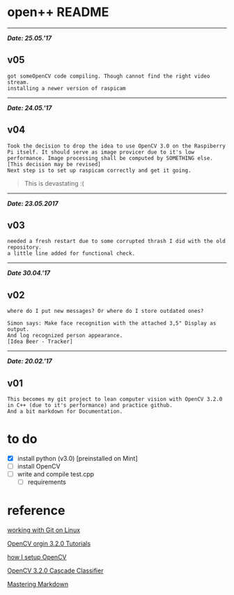 # open++ README
---
***Date: 25.05.'17***
## v05

```` md5
got someOpenCV code compiling. Though cannot find the right video stream.
installing a newer version of raspicam

````

---
***Date: 24.05.'17***
## v04

```` md1
Took the decision to drop the idea to use OpenCV 3.0 on the Raspiberry Pi itself. It should serve as image provicer due to it's low performance. Image processing shall be computed by SOMETHING else. [This decision may be revised]
Next step is to set up raspicam correctly and get it going.

````
>This is devastating :(


---

***Date: 23.05.2017***
## v03
```` md2
needed a fresh restart due to some corrupted thrash I did with the old repository.
a little line added for functional check.
````
---

***Date 30.04.'17***

## v02
```` md3
where do I put new messages? Or where do I store outdated ones?

Simon says: Make face recognition with the attached 3,5" Display as output.
And log recognized person appearance.
[Idea Beer - Tracker]
````

---

***Date: 20.02.'17***

## v01
```` md4
This becomes my git project to lean computer vision with OpenCV 3.2.0 in C++ (due to it's performance) and practice github.
And a bit markdown for Documentation.

````

# to do
- [x] install python (v3.0) [preinstalled on Mint]
- [ ] install OpenCV
- [ ] write and compile test.cpp
  - [ ] requirements

# reference
[working with Git on Linux](http://guides.beanstalkapp.com/version-control/git-on-linux.html "title")

[OpenCV orgin 3.2.0 Tutorials](http://docs.opencv.org/master/d9/df8/tutorial_root.html)

[how I setup OpenCV](https://github.com/MicrocontrollersAndMore/Raspberry_Pi_2_and_OpenCV_3_Tutorial_Part_1)

[OpenCV 3.2.0 Cascade Classifier](http://docs.opencv.org/3.0-beta/doc/tutorials/objdetect/cascade_classifier/cascade_classifier.html)

[Mastering Markdown](https://guides.github.com/features/mastering-markdown/)
